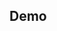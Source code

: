 ## Demo

<a href="https://imgflip.com/gif/3o1za3"><img src="https://i.imgflip.com/3o1za3.gif" title=""/></a>

